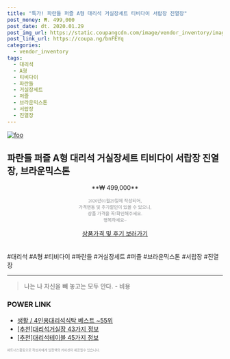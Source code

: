 ```yaml
--- 
title: "특가! 파란들 퍼즐 A형 대리석 거실장세트 티비다이 서랍장 진열장" 
post_money: ₩. 499,000 
post_date: dt. 2020.01.29 
post_img_url: https://static.coupangcdn.com/image/vendor_inventory/images/2017/12/07/14/9/6a5353c3-c564-45da-b15e-21e915da5f60.jpg 
post_link_url: https://coupa.ng/bnFEYq 
categories: 
  - vendor_inventory 
tags: 
  - 대리석 
  - A형 
  - 티비다이 
  - 파란들 
  - 거실장세트 
  - 퍼즐 
  - 브라운믹스톤 
  - 서랍장 
  - 진열장 
--- 
```

[![foo](https://static.coupangcdn.com/image/vendor_inventory/images/2017/12/07/14/9/6a5353c3-c564-45da-b15e-21e915da5f60.jpg)](https://coupa.ng/bnFEYq) 

## 파란들 퍼즐 A형 대리석 거실장세트 티비다이 서랍장 진열장, 브라운믹스톤 
<p style="text-align: center;">**₩ 499,000**</p> 
<p style="text-align: center;"><span style="color: #898c8f; font-family: Georgia,Times,serif; font-size: 0.75em;">2020년01월29일에 작성되어, <br>가격변동 및 추가할인이 있을 수 있으니,<br> 상품 가격을 꼭!확인해주세요.<br>행복하세요~</span> 
</p>	 
<div markdown="0" style="text-align: center;"><a href="https://coupa.ng/bnFEYq" class="btn btn--success">상품가격 및 후기 보러가기</a></div> 
<br><br> 
  #대리석 #A형 #티비다이 #파란들 #거실장세트 #퍼즐 #브라운믹스톤 #서랍장 #진열장 
<hr> 

> 나는 나 자신을 빼 놓고는 모두 안다. - 비용 


### POWER LINK

* <a href="https://blog.naver.com/santokki14/221787083928" target="_blank">생활 / 4인용대리석식탁 베스트 ~55위</a>
* <a href="https://blog.naver.com/fasyy4321/221789172964" target="_blank">[추천]대리석거실장 43가지 정보</a>
* <a href="https://blog.naver.com/fasyy4321/221785051652" target="_blank">[추천]대리석테이블 45가지 정보</a>

<span style="color: #898c8f; font-family: Georgia,Times,serif; font-size: 0.55em;">파트너스활동으로 작성자에게 일정액의 커미션이 제공될수 있습니다.</span> 
